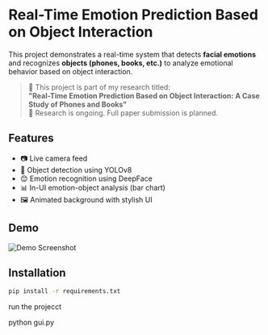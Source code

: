 # Real-Time Emotion Prediction Based on Object Interaction

This project demonstrates a real-time system that detects **facial emotions** and recognizes **objects (phones, books, etc.)** to analyze emotional behavior based on object interaction.

> 🎯 This project is part of my research titled:  
> **"Real-Time Emotion Prediction Based on Object Interaction: A Case Study of Phones and Books"**  
> 📅 Research is ongoing. Full paper submission is planned.

## Features

- 📷 Live camera feed
- 🤖 Object detection using YOLOv8
- 😊 Emotion recognition using DeepFace
- 📊 In-UI emotion-object analysis (bar chart)
- 🖼️ Animated background with stylish UI

## Demo

![Demo Screenshot](assets/demo.gif)

## Installation

```bash
pip install -r requirements.txt
```
run the projecct 

python gui.py
